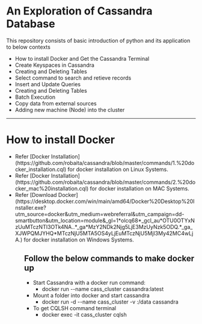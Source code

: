 # An Exploration of Cassandra Database

This repository consists of basic introduction of python and its application to below contexts
<ul>
  <li>How to install Docker and Get the Cassandra Terminal</li>
  <li>Create Keyspaces in Cassandra </li>
  <li>Creating and Deleting Tables</li>
  <li>Select command to search and retieve records</li>
  <li>Insert and Update Queries</li>
  <li>Creating and Deleting Tables</li>
  <li>Batch Execution</li>
  <li>Copy data from external sources</li>
  <li>Adding new machine (Node) into the cluster</li>
 </ul>
<hr> 

# How to install Docker
<ul>
<li>
Refer [Docker Installation](https://github.com/robaita/cassandra/blob/master/commands/1.%20docker_installation.cql) for docker installation on Linux Systems.
</li>
<li>
Refer [Docker Installation](https://github.com/robaita/cassandra/blob/master/commands/2.%20docker_mac%20installation.cql) for docker installation on MAC Systems.
</li>
<li>
Refer [Download Docker](https://desktop.docker.com/win/main/amd64/Docker%20Desktop%20Installer.exe?utm_source=docker&utm_medium=webreferral&utm_campaign=dd-smartbutton&utm_location=module&_gl=1*olcq68*_gcl_au*OTU0OTYxNzUuMTczNTI3OTk4NA..*_ga*MzY2NDk2Njg5LjE3MzUyNzk5ODQ.*_ga_XJWPQMJYHQ*MTczNjU5MTA5OS4yLjEuMTczNjU5MjI3My42MC4wLjA.) for docker installation on Windows Systems.
</li>
<ul>

## Follow the below commands to make docker up
<ul>
  <li>Start Cassandra with a docker run command:
  <ul>
      <li>
    docker run --name cass_cluster cassandra:latest
    </li>
  </ul>
  </li>
  <li>Mount a folder into docker and start cassandra
  <ul>
    <li>
    docker run -d --name cass_cluster -v <Folder_path>:/data cassandra
    </li>
  </ul>
  </li>
  <li>To get CQLSH command terminal
  <ul>
      <li>
    docker exec -it cass_cluster cqlsh
    </li>
  </ul>
  </li>

  
 </ul>

 <!-- <hr> 
<ul>
  <li>Introduction to Artificial Neural Network</li>
  <li>Face Recognition with ANN</li>
 </ul>
<hr> -->

